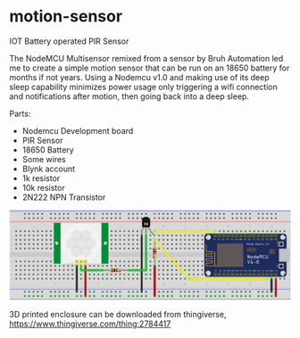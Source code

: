 # motion-sensor
IOT Battery operated PIR Sensor

The NodeMCU Multisensor remixed from a sensor by Bruh Automation led me to create a simple motion sensor that can be run on an 18650 battery for months if not years. Using a Nodemcu v1.0 and making use of its deep sleep capability minimizes power usage only triggering a wifi connection and notifications after motion, then going back into a deep sleep.

Parts:
- Nodemcu Development board
- PIR Sensor
- 18650 Battery
- Some wires
- Blynk account
- 1k resistor
- 10k resistor
- 2N222 NPN Transistor

![nodemcu_motion_sensor](nodemcu_motion_sensor.png)

3D printed enclosure can be downloaded from thingiverse, https://www.thingiverse.com/thing:2784417
